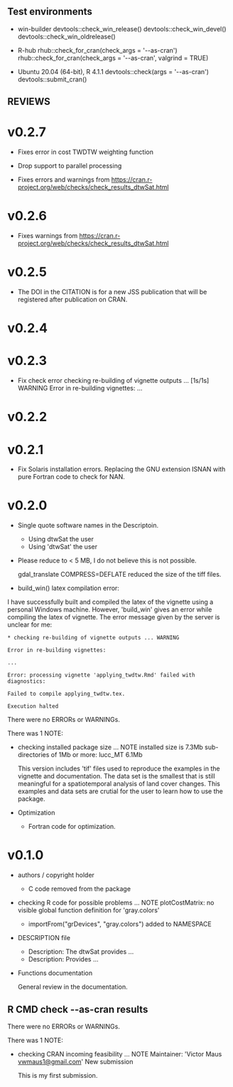 ## Test environments
* win-builder 
  devtools::check_win_release()
  devtools::check_win_devel()
  devtools::check_win_oldrelease()

* R-hub 
  rhub::check_for_cran(check_args = '--as-cran')
  rhub::check_for_cran(check_args = '--as-cran', valgrind = TRUE)

* Ubuntu 20.04 (64-bit), R 4.1.1 
  devtools::check(args = '--as-cran')
  devtools::submit_cran()

## REVIEWS

# v0.2.7

* Fixes error in cost TWDTW weighting function 

* Drop support to parallel processing 

* Fixes errors and warnings from https://cran.r-project.org/web/checks/check_results_dtwSat.html

# v0.2.6

* Fixes warnings from https://cran.r-project.org/web/checks/check_results_dtwSat.html

# v0.2.5

* The DOI in the CITATION is for a new JSS publication that will be registered after publication on CRAN.

# v0.2.4

# v0.2.3

* Fix check error 
   checking re-building of vignette outputs ... [1s/1s] WARNING 
   Error in re-building vignettes: 
   ... 

# v0.2.2

# v0.2.1

* Fix Solaris installation errors. 
    Replacing the GNU extension ISNAN with pure Fortran code to check for NAN. 

# v0.2.0

* Single quote software names in the Descriptoin.
  
    - Using dtwSat the user 
    + Using 'dtwSat' the user 

* Please reduce to < 5 MB, I do not believe this is not possible. 
  
    gdal_translate COMPRESS=DEFLATE reduced the size of the tiff files. 
  
* build_win() latex compilation error: 

I have successfully built and compiled the latex of the vignette using a personal Windows machine. However, 'build_win' gives an error while compiling the latex of vignette. The error message given by the server is unclear for me:

    * checking re-building of vignette outputs ... WARNING

    Error in re-building vignettes:

    ...

    Error: processing vignette 'applying_twdtw.Rmd' failed with diagnostics:

    Failed to compile applying_twdtw.tex.

    Execution halted





There were no ERRORs or WARNINGs. 

There was 1 NOTE:

* checking installed package size ... NOTE
  installed size is  7.3Mb
  sub-directories of 1Mb or more:
    lucc_MT   6.1Mb

  This version includes 'tif' files used to reproduce the examples in the vignette and documentation. The data set is the smallest that is still meaningful for a spatiotemporal analysis of land cover changes. This examples and data sets are crutial for the user to learn how to use the package. 

* Optimization 
 
  + Fortran code for optimization. 

# v0.1.0

* authors / copyright holder

  - C code removed from the package 
 
* checking R code for possible problems ... NOTE
plotCostMatrix: no visible global function definition for 'gray.colors'

  + importFrom("grDevices", "gray.colors") added to NAMESPACE

* DESCRIPTION file

  - Description: The dtwSat provides ...
  + Description: Provides ...

* Functions documentation 

  General review in the documentation.


## R CMD check --as-cran results
There were no ERRORs or WARNINGs. 

There was 1 NOTE:

* checking CRAN incoming feasibility ... NOTE
  Maintainer: 'Victor Maus <vwmaus1@gmail.com>'
  New submission

  This is my first submission.

